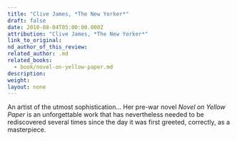 ```yaml
---
title: "Clive James, *The New Yorker*"
draft: false
date: 2010-08-04T05:00:00.000Z
attribution: "Clive James, *The New Yorker*"
link_to_original:
nd_author_of_this_review:
related_author: .md
related_books:
  - book/novel-on-yellow-paper.md
description:
weight:
layout: none
---
```

An artist of the utmost sophistication... Her pre-war novel *Novel on Yellow Paper* is an unforgettable work that has nevertheless needed to be rediscovered several times since the day it was first greeted, correctly, as a masterpiece.

